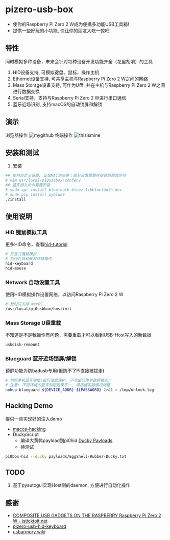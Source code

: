 # pizero-usb-box

- 使你的Raspberry Pi Zero 2 W成为便携多功能USB工具箱!
- 提供一些好玩的小功能, 快让你的朋友大吃一惊吧!

## 特性
同时模拟多种设备，未来会针对每种设备开发功能齐全（花里胡哨）的工具
1. HID设备支持, 可模拟键盘、鼠标，操作主机
2. Ethernet设备支持, 可共享主机与Raspberry Pi Zero 2 W之间的网络
3. Mass Storage设备支持, 可作为U盘, 并在主机与Raspberry Pi Zero 2 W之间进行数据交换
4. Serial支持，支持与Raspberry Pi Zero 2 W进行串口通信
5. 蓝牙近场识别, 支持macOS的自动锁屏和解锁
## 演示
浏览器操作
![mygithub](https://github.com/ChisBread/pizero-usb-box/raw/master/resource/mygithub.gif)
终端操作
![thisismine](https://github.com/ChisBread/pizero-usb-box/raw/master/resource/thisismine.gif)
## 安装和测试
1. 安装
```bash
## 支持自定义设置. 比如MAC地址等；部分设置需要在安装前修改完毕
# vim usr/local/pi0usbbox/confenv
## 蓝牙相关命令需要安装
# sudo apt install bluetooth bluez libbluetooth-dev
# sudo pip install pybluez
./install
```
## 使用说明
### HID 键鼠模拟工具
更多HID命令，查看[hid-tutorial](./docs/hid-tutorial.md)
```bash
# 交互式键鼠模拟
# 执行后自动转发终端操作
hid-keyboard
hid-mouse
```
### Network 自动设置工具
使用HID模拟操作设置网络，以访问Raspberry Pi Zero 2 W
```bash
# 暂时只支持 macOS
/usr/local/pi0usbbox/hostinit
```
### Mass Storage U盘重载
不知道是不是我操作有问题，需要重载才可以看到USB-Host写入的新数据
```bash
usbdisk-remount
```
### Blueguard 蓝牙近场锁屏/解锁
锁屏功能为防badusb专用(但防不了Pi直接被拔走)
```bash
# 填好手机蓝牙地址(密码注意保护, 不填密码为单锁屏模式)
# 注意: 不同环境的蓝牙测距效果不一, 请根据实际情况调整
nohup blueguard ${DEVICE_ADDR} ${PASSWORD} 2>&1 > /tmp/unlock.log
```
## Hacking Demo
提供一些实现好的注入demo
- [macos-hacking](./docs/macos-hacking.md)
- DuckyScript
    - 编译大黄鸭payload到pi0hid [Ducky Payloads](https://github.com/hak5darren/USB-Rubber-Ducky/wiki/Payloads)
    - 待测试
```bash
pi0box-hid --ducky payloads/EggShell-Rubber-Ducky.txt
```
## TODO
1. 基于pyautogui实现Host侧的daemon, 方便进行自动化操作
## 感谢
- [COMPOSITE USB GADGETS ON THE RASPBERRY Raspberry Pi Zero 2 W - isticktoit.net](http://www.isticktoit.net/?p=1383)
- [pizero-usb-hid-keyboard](https://github.com/raspberrypisig/pizero-usb-hid-keyboard)
- [usbarmory wiki](https://github.com/ckuethe/usbarmory/wiki/USB-Gadgets)
